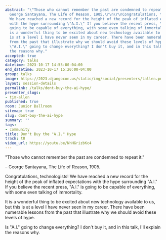 ```yaml
---
abstract: "\"Those who cannot remember the past are condemned to repeat it.\"\r\n\r\n-
  George Santayana, The Life of Reason, 1905.\r\n\r\nCongratulations, technologists!
  We have reached a new record for the height of the peak of inflated expectations
  with the hype surrounding \"A.I.\" If you believe the recent press, \"A.I.\" is
  going to be capable of everything, with some even talking of immortality.\r\n\r\nIt
  is a wonderful thing to be excited about new technology available to us, but this
  is at a level I have never seen in my career. There have been numerable lessons
  from the past that illustrate why we should avoid these levels of hype.\r\n\r\nIs
  \"A.I.\" going to change everything? I don't buy it, and in this talk, I'll explain
  the reasons why."
accepted: true
category: talks
datetime: 2023-10-17 14:55:00-04:00
end_datetime: 2023-10-17 15:20:00-04:00
group: talks
image: https://2023.djangocon.us/static/img/social/presenters/tallen.png
layout: session-details
permalink: /talks/dont-buy-the-ai-hype/
presenter_slugs:
- tim-allen
published: true
room: Junior Ballroom
sitemap: true
slug: dont-buy-the-ai-hype
summary: ''
tags:
- community
title: Don't Buy the "A.I." Hype
track: t0
video_url: https://youtu.be/NhHGrizbKc4
---
```


"Those who cannot remember the past are condemned to repeat it."

– George Santayana, The Life of Reason, 1905.

Congratulations, technologists! We have reached a new record for the height of the peak of inflated expectations with the hype surrounding "A.I." If you believe the recent press, "A.I." is going to be capable of everything, with some even talking of immortality.

It is a wonderful thing to be excited about new technology available to us, but this is at a level I have never seen in my career. There have been numerable lessons from the past that illustrate why we should avoid these levels of hype.

Is "A.I." going to change everything? I don't buy it, and in this talk, I'll explain the reasons why.
